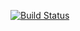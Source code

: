 [![Build Status](https://travis-ci.org/neoroma/react-location-test.svg?branch=master)](https://travis-ci.org/neoroma/react-location-test)